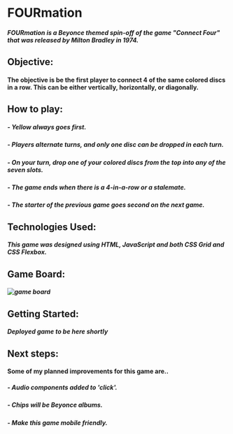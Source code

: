 # FOURmation

##### FOURmation is a Beyonce themed spin-off of the game **"Connect Four"** that was released by Milton Bradley in 1974. 

## Objective:

#### The objective is be the first player to connect 4 of the same colored discs in a row. This can be either vertically, horizontally, or diagonally.

## How to play: 

##### - Yellow always goes first.
##### - Players alternate turns, and only one disc can be dropped in each turn. 
##### - On your turn, drop one of your colored discs from the top into any of the seven slots. 
##### - The game ends when there is a 4-in-a-row or a stalemate.
##### - The starter of the previous game goes second on the next game.

## Technologies Used: 

##### This game was designed using HTML, JavaScript and both CSS Grid and CSS Flexbox.

## Game Board:

##### ![game board](https://i.imgur.com/Bj9TWHp.png)

## Getting Started:

##### Deployed game to be here shortly

## Next steps: 
#### Some of my planned improvements for this game are..

##### - Audio components added to 'click'.
##### - Chips will be Beyonce albums.
##### - Make this game mobile friendly. 